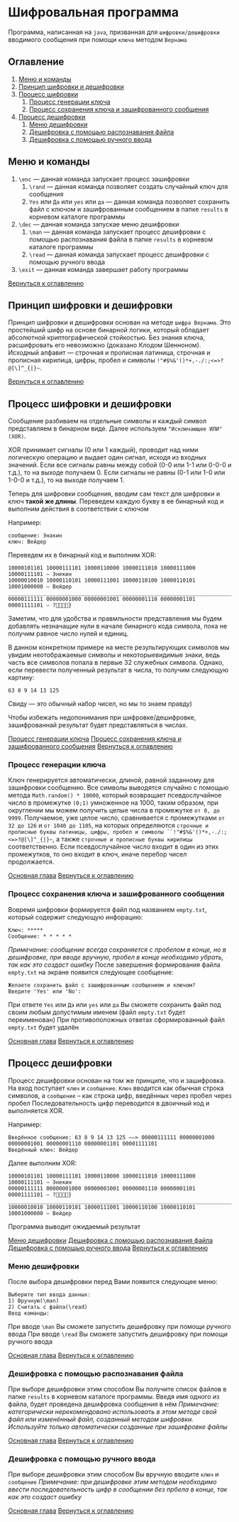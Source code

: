 # Шифровальная программа
Программа, написанная на `java`, призванная для `шифровки/дешифровки` вводимого сообщения при помощи `ключа` методом `Вернама`

## Оглавление
1. [Меню и команды](#Меню-и-команды)
2. [Принцип шифровки и дешифровки](#Принцип-шифровки-и-дешифровки)
3. [Процесс шифровки](#Процесс-шифровки)
   1) [Процесс генерации ключа](#Процесс-генерации-ключа)
   2) [Процесс сохранения ключа и зашифрованного сообщения](#Процесс-сохранения-ключа-и-зашифрованного-сообщения)
4. [Процесс дешифровки](#Процесс-дешифровки)
   1) [Меню дешифровки](#Меню-дешифровки)
   2) [Дешифровка с помощью распознавания файла](#Дешифровка-с-помощью-распознавания-файла)
   3) [Дешифровка с помощью ручного ввода](#Дешифровка-с-помощью-ручного-ввода)

## Меню и команды
1) `\enc` — данная команда запускает процесс зашифровки
    1) `\rand` — данная команда позволяет создать случайный ключ для сообщения
    2) `Yes` или `Да` или `yes` или `да` — данная команда позволяет сохранить файл с ключом и зашифрованным сообщением в папке `results` в корневом каталоге программы
3) `\dec` — данная команда запускае меню дешифровки
    1) `\man` — данная команда запускает процесс дешифровки с помощью распознавания файла в папке `results` в корневом каталоге программы
    2) `\read` — данная команда запускает процесс дешифровки с помощью ручного ввода
4) `\exit` — данная команда завершает работу программы

[Вернуться к оглавлению](#Оглавление)

## Принцип шифровки и дешифровки
Принцип шифровки и дешифровки основан на методе `шифра Вернама`.
Это простейший шифр на основе бинарной логики, который обладает абсолютной криптографической стойкостью. Без знания ключа, расшифровать его невозможно (доказано Клодом Шенноном).
Исходный алфавит — строчная и прописная латиница, строчная и прописная кирилица, цифры, пробел и символы `!"#$%&'()*+,-./:;<=>?@[\]^_{|}~`.

[Вернуться к оглавлению](#Оглавление)

## Процесс шифровки и дешифровки
Сообщение разбиваем на отдельные символы и каждый символ представляем в бинарном виде. Далее используем `"Исключающее ИЛИ" (XOR)`. 

XOR принимает сигналы (0 или 1 каждый), проводит над ними логическую операцию и выдает один сигнал, исходя из входных значений.
Если все сигналы равны между собой (0-0 или 1-1 или 0-0-0 и т.д.), то на выходе получаем 0.
Если сигналы не равны (0-1 или 1-0 или 1-0-0 и т.д.), то на выходе получаем 1.

Теперь для шифровки сообщения, вводим сам текст для шифровки и ключ **такой же длины**. Переведем каждую букву в ее бинарный код и выполним действия в соответствии с ключом

Например:
```
сообщение: Энакин
ключ: Вейдер
```

Переведем их в бинарный код и выполним XOR:

```
10000101101 10000111101 10000110000 10000111010 10000111000 10000111101 — Энекин
10000010010 10000110101 10000111001 10000110100 10000110101 10001000000 — Вейдер
_______________________________________________________________________
00000111111 00000001000 00000001001 00000001110 00000001101 00001111101 — ?}
```

Заметим, что для удобства и правмльности представления мы будем добавлять незначащие нули в начале бинарного кода символа, пока не получим равное число нулей и единиц.

В данном конкретном примере на месте результирующих символов мы увидим неотображаемые символы и некоторыевидимые знаки, ведь часть все символов попала в первые 32 служебных символа. Однако, если перевести полученный результат в числа, то получим следующую картину:
```
63 8 9 14 13 125
```
Свиду — это обычный набор чисел, но мы то знаем правду)

Чтобы избежать недопонимания при шифровке/дешифровке, зашифрованнай результат будет представляться в числах.

[Процесс генерации ключа](#Процесс-генерации-ключа)
[Процесс сохранения ключа и зашифрованного сообщения](#Процесс-сохранения-ключа-и-зашифрованного-сообщения)
[Вернуться к оглавлению](#Оглавление)

### Процесс генерации ключа
Ключ генерируется автоматически, длиной, равной заданному для зашифровки сообщению. 
Все символы выводятся случайно с помощью метода `Math.random() * 10000`, который возвращает псевдослучайное число в промежутке `(0;1)` умноженное на 1000, таким образом, при округлении мы можем получить целые числа в промежутке `от 0, до 9999`.
Получаемое, уже целое число, сравнивается с промежутками `от 32 до 126` и `от 1040 до 1105`, на которых определяются `строчные и прописные буквы латиницы, цифры, пробел и символы ``!"#$%&'()*+,-./:;<=>?@[\]^_{|}~`, а также `строчные и прописные буквы кирилицы` соответственно. Если псевдослучайное число входит в один из этих промежутков, то оно входит в ключ, иначе перебор чисел продолжается.

[Основная глава](#Процесс-шифровки)
[Вернуться к оглавлению](#Оглавление)

### Процесс сохранения ключа и зашифрованного сообщения
Вовремя шифровки формируется файл под названием `empty.txt`, который содержит следующую инфорацию:
```
Ключ: *****
Сообщение: * * * * * 
```
*Примечание: сообщение всегда сохраняется с пробелом в конце, но в дешифровке, при вводе вручную, пробел в конце необходимо убрать, так как это создаст ошибку*
После завершения формирования файла `empty.txt` на экране появится следующее сообщение:
```
Желаете сохранить файл с зашифрованным сообщением и ключом?
Введите 'Yes' или 'No': 
```
При ответе `Yes` или `Да` или `yes` или `да` Вы сможете сохранить файл под своим любым допустимым именем (файл `empty.txt` будет переименован)
При противоположных ответах сформированный файл `empty.txt` будет удалён

[Основная глава](#Процесс-шифровки)
[Вернуться к оглавлению](#Оглавление)

## Процесс дешифровки
Процесс дешифровки основан на том же принципе, что и зашифровка. На вход поступает `ключ` и `сообщение`. `Ключ` вводится как обычная строка символов, а `сообщение` – как строка цифр, введённых через пробел через пробел
Последовательность цифр переводится в двоичный код и выполняется XOR.

Например:
```
Введённое сообщение: 63 8 9 14 13 125 ——> 00000111111 00000001000 00000001001 00000001110 00000001101 00001111101
Введённый ключ: Вейдер
```
Далее выполним XOR:

```
10000101101 10000111101 10000110000 10000111010 10000111000 10000111101 — Энекин
00000111111 00000001000 00000001001 00000001110 00000001101 00001111101 — ?}
_______________________________________________________________________
10000010010 10000110101 10000111001 10000110100 10000110101 10001000000 — Вейдер
```
Программа выводит ожидаемый результат

[Меню дешифровки](#Меню-дешифровки)
[Дешифровка с помощью распознавания файла](#Дешифровка-с-помощью-распознавания-файла)
[Дешифровка с помощью ручного ввода](#Дешифровка-с-помощью-ручного-ввода)
[Вернуться к оглавлению](#Оглавление)

### Меню дешифровки
После выбора дешифровки перед Вами появится следующее меню:
```
Выберите тип ввода данных: 
1) Вручную(\man)
2) Считать с файла(\read)
Ввод команды: 
```
При вводе `\man` Вы сможете запустить дешифровку при помощи ручного ввода
При вводе `\read` Вы сможете запустить дешифровку при помощи ручного ввода

[Основная глава](#Процесс-дешифровки)
[Вернуться к оглавлению](#Оглавление)

### Дешифровка с помощью распознавания файла
При выборе дешифровки этим способом Вы получите список файлов в папке `results` в корневом каталоге программы. Введя имя одного из файла, будет проведена дешифровка сообщения в нём
*Примечание: категорически нерекомендовано использовать в этом методе свой файл или изменённый файл, созданный методом шифровки. Используйте только автоматически созданные при зашифровке файлы*

[Основная глава](#Процесс-дешифровки)
[Вернуться к оглавлению](#Оглавление)

### Дешифровка с помощью ручного ввода
При выборе дешифровки этим способом Вы вручную вводите `ключ` и `сообщение`
*Примечание: при дешифровке этим методом необходимо ввести последовательность цифр в сообщении без прбела в конце, так как это создаст ошибку*

[Основная глава](#Процесс-дешифровки)
[Вернуться к оглавлению](#Оглавление)
